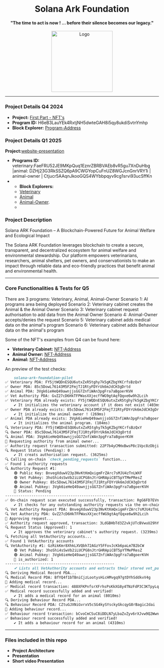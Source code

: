 <div align="center">
  <h1>Solana Ark Foundation</h1><h4>"The time to act is now ! ... before their silence becomes our legacy."</h4>
  <img src="https://bafkreibllcqfjk5ch26tdq7sqotkq3xxlymivip6ta7rdjhaf2qccnzc7u.ipfs.flk-ipfs.xyz" alt="Logo" width="200">
</div>

---

### Project Details Q4 2024
- **Project:** [First Part - NFT's](https://github.com/solana-turbin3/Q4_SOL_DanielB/tree/master/rs/src/programs/solana-ark-foundation)
- **Program ID:** H6eB3LauYEk4RxtjNH5dwteGAH8i5qy8ukdiSvtnYmhp
- **Block Explorer:** [Program-Address](https://explorer.solana.com/address/H6eB3LauYEk4RxtjNH5dwteGAH8i5qy8ukdiSvtnYmhp?cluster=devnet)

### Project Details Q1 2025
 **Project:**[website-presentation](https://www.solana-ark-foundation.xyz)
- **Programs ID:** veterinary:FaeFRU52JE9MKpQuq1EznrZBRBVAEb8vR5gu7XnDuHbg |animal: DZHj23G3RkSSZQ6pA9CWGYopCuFnUZ8WGJcnGnrVRY1i | animal-owner | Ctjucr5AAqnJkooGQS4WYbbpqyv9cg1srvi93ucSffKn
- - **Block Explorers:**
  - [Veterinary](https://explorer.solana.com/address/FaeFRU52JE9MKpQuq1EznrZBRBVAEb8vR5gu7XnDuHbg?cluster=devnet)
  - [Animal](https://explorer.solana.com/address/DZHj23G3RkSSZQ6pA9CWGYopCuFnUZ8WGJcnGnrVRY1i?cluster=devnet)
  - [Animal-Owner](https://explorer.solana.com/address/Ctjucr5AAqnJkooGQS4WYbbpqyv9cg1srvi93ucSffKn?cluster=devnet).
  - 
### Project Description

Solana ARK Foundation – A Blockchain-Powered Future for Animal Welfare and Ecological Impact

The Solana ARK Foundation leverages blockchain to create a secure, transparent, and decentralized ecosystem for animal welfare and environmental stewardship. Our platform empowers veterinarians, researchers, animal shelters, pet owners, and conservationists to make an impact through reliable data and eco-friendly practices that benefit animal and environmental health.

---

### Core Functionalities & Tests for Q5
There are 3 programs: Veterinary, Animal, Animal-Owner
Scenario 1: Al programs area being deployed
Scenario 2: Veterinary cabinet creates the Animal & the Animal Owner
Scenario 3: Veterinary cabinet request authorisation to add data from the Animal Owner
Scenario 4: Animal-Owner accepts/denies the request
Scenario 5: Veterinary cabinet adds medical data on the animal's program
Scenario 6: Veterinary cabinet adds Behaviour data on the animal's program

Some of the NFT's examples from Q4 can be found here:
- **Veterinary Cabinet:** [NFT-Address](https://explorer.solana.com/address/8w6nxoAjxA5yqzNZYf2odRfdQooJp8dAQ7XkfXap4M5D?cluster=devnet)
- **Animal Owner:** [NFT-Address](https://explorer.solana.com/address/J8thCVwinehmRoeTDRqAmbmYTVtuPNJ9kYdJuBAuYhBa?cluster=devnet)
- **Animal:** [NFT-Address](https://explorer.solana.com/address/4QndEkL3FmCkgpCFrZT14hwbSWHdDpRaxEhLkRSCNSdh?cluster=devnet)

An preview of the test checks:
```markdown
    solana-ark-foundation-pilot
✅ Veterinary PDA: FY5jtWQDnESQU6utxZxR5tghy7k5gKZbgYKCrfsBzQxY
✅ Owner PDA: 85c5DowL76143M5F2FmjTJ1RtyFDYrUk6mJdCH3gDrtd
✅ Animal PDA: 3Vgk6ieHeQ49awnjjsGG7ZnfiWAn3pgFra7aBgoerKVH
✅ Vet Authority PDA: GvZ27cD6HkTFPWasXXjecffWG9gtAqfQqxe6w9h2Lcih
✅ Veterinary PDA already exists: FY5jtWQDnESQU6utxZxR5tghy7k5gKZbgYKCrfsBzQxY
    ✔ It initializes the veterinary account if it does not exist (403ms)
✅ Owner PDA already exists: 85c5DowL76143M5F2FmjTJ1RtyFDYrUk6mJdCH3gDrtd
    ✔ It initialize the animal owner ! (269ms)
✅ Animal PDA already exists: 3Vgk6ieHeQ49awnjjsGG7ZnfiWAn3pgFra7aBgoerKVH
    ✔ It initializes the animal program. (104ms)
🔍 Veterinary PDA: FY5jtWQDnESQU6utxZxR5tghy7k5gKZbgYKCrfsBzQxY
🔍 Owner PDA: 85c5DowL76143M5F2FmjTJ1RtyFDYrUk6mJdCH3gDrtd
🔍 Animal PDA: 3Vgk6ieHeQ49awnjjsGG7ZnfiWAn3pgFra7aBgoerKVH
🚀 Requesting authority from animal owner...
✅ Authority request transaction submitted: 22P7b4yCMHxBwsP8c1Vpc8zDbjisupHUUsokERgC8McTyDxmCszGg1x8aAMFK9R5yeRveQngx5ycXZnSnXYWKfMh
🔍 Request Status (Pending): 0
    ✔ It creats authorisation request. (3625ms)
🔍 Calling on-chain `check_pending_requests` function...
✅ Found 1 authority requests
🔍 Authority Request #1:
    🟢 Public Key: BnvegXduwV23p3NvKtKmQxigmFrZArc7sMJU4zTnLWXF
    🟢 Vet Pubkey: 3hoShi4sSwVb2iLUCPG8nJtrGHRApiCBT5pYTMePResZ
    🟢 Owner Pubkey: 85c5DowL76143M5F2FmjTJ1RtyFDYrUk6mJdCH3gDrtd
    🟢 Animal Pubkey: 3Vgk6ieHeQ49awnjjsGG7ZnfiWAn3pgFra7aBgoerKVH
    🔵 Status: Pending
--------------------------------------------------
✅ On-chain request scan executed successfully, transaction: RgG6FD7EVnAWMVsQXgCzDApwj1zbdEpVHpd5CyuBY5Pv3o9qhHWWkbC3KoFLTz5mes27JomBfjUxV6KER497D7j
    ✔ It checks for any outstanding authority requests via the on-chain function. (8037ms)
🔍 Vet Authority Request PDA: BnvegXduwV23p3NvKtKmQxigmFrZArc7sMJU4zTnLWXF
🔍 Vet Authority PDA: GvZ27cD6HkTFPWasXXjecffWG9gtAqfQqxe6w9h2Lcih
🚀 Approving request...
✅ Authority request approved, transaction: 3LdGBHbTd3Z2vkjUTcBVwuU29hYWDcBpNdqXYLeYH7UaowKMDxdMeaq28BGSvrftBTYcs5X7FfzUQDj1joP19w9R
🔍 Request Status (Approved): 1
    ✔ It approves the veterinary cabinet's authority request. (3239ms)
🔍 Fetching all VetAuthority accounts...
✅ Found 1 VetAuthority accounts
🔍 VetAuthority #1: GzRikKmr8XhkLXVQbh72AGzY5FFovJcKb6paLm7B2bCW
    🟢 Vet Pubkey: 3hoShi4sSwVb2iLUCPG8nJtrGHRApiCBT5pYTMePResZ
    🟢 Animal Pubkey: 3Vgk6ieHeQ49awnjjsGG7ZnfiWAn3pgFra7aBgoerKVH
    🔵 is_authorized: 1
--------------------------------------------------
    ✔ Lists all VetAuthority accounts and extracts their stored vet_pubkey (101ms)
🔍 Deriving Medical Record PDA...
🔍 Medical Record PDA: BfYQ4f1bTBniCjzLootysHicHMvgq97gtDYhSddkvV4g
🚀 Adding medical record...
✅ Medical record transaction: 488XFKPnfsrXFrhsPsKkXG8y4TNzFdP3C3KTpyLqw5oUQK9ihBBgpqxEZUytgD3urvpAk3x2GbuFkChrqbYPkpx1
✅ Medical record successfully added and verified!
    ✔ It adds a medical record for an animal (8010ms)
🔍 Deriving Behaviour Record PDA...
🔍 Behaviour Record PDA: CZtuGJXNiGvrxV5cSG4kySYsckyGkcqyG8rBagic2dai
🚀 Adding behaviour record...
✅ Behaviour record transaction: bCvoCmCSuC8iDDLN7yLbaZvZyv6rXJvw9Q2WwnaDdpQWcgXUoR7dA8cccJpXcLNou9EhwK8qEWgQjS8xwfGLoq3
✅ Behaviour record successfully added and verified!
    ✔ It adds a behaviour record for an animal (4310ms)

```

 ---

### Files included in this repo
- **Project Architecture**
- **Presentation**
- **Short video Presentation**
